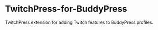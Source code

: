 # TwitchPress-for-BuddyPress
TwitchPress extension for adding Twitch features to BuddyPress profiles.
